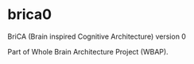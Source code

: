 brica0
======


BriCA (Brain inspired Cognitive Architecture) version 0

Part of Whole Brain Architecture Project (WBAP).



